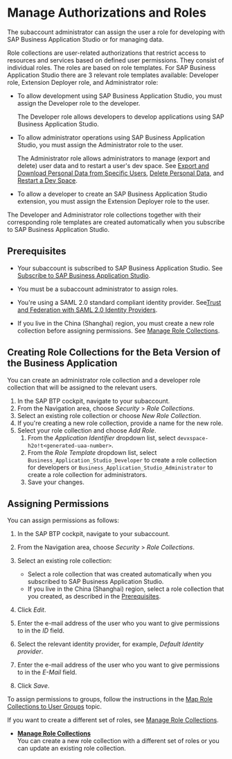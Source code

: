 <!-- loio01e69c53003c4b0a8a64310a3f08867d -->

# Manage Authorizations and Roles

The subaccount administrator can assign the user a role for developing with SAP Business Application Studio or for managing data.

Role collections are user-related authorizations that restrict access to resources and services based on defined user permissions. They consist of individual roles. The roles are based on role templates. For SAP Business Application Studio there are 3 relevant role templates available: Developer role, Extension Deployer role, and Administrator role:

-   To allow development using SAP Business Application Studio, you must assign the Developer role to the developer.

    The Developer role allows developers to develop applications using SAP Business Application Studio.

-   To allow administrator operations using SAP Business Application Studio, you must assign the Administrator role to the user.

    The Administrator role allows administrators to manage \(export and delete\) user data and to restart a user's dev space. See [Export and Download Personal Data from Specific Users](Export_and_Download_Personal_Data_from_Specific_Users_8091e47.md), [Delete Personal Data](Delete_Personal_Data_03da2fa.md), and [Restart a Dev Space](Restart_a_Dev_Space_1f54583.md).

-   To allow a developer to create an SAP Business Application Studio extension, you must assign the Extension Deployer role to the user.

The Developer and Administrator role collections together with their corresponding role templates are created automatically when you subscribe to SAP Business Application Studio.



<a name="loio01e69c53003c4b0a8a64310a3f08867d__section_x4s_bsf_xhb"/>

## Prerequisites

-   Your subaccount is subscribed to SAP Business Application Studio. See [Subscribe to SAP Business Application Studio](Subscribe_to_SAP_Business_Application_Studio_6331319.md).

-   You must be a subaccount administrator to assign roles.
-   You're using a SAML 2.0 standard compliant identity provider. See[Trust and Federation with SAML 2.0 Identity Providers](https://help.sap.com/products/BTP/65de2977205c403bbc107264b8eccf4b/cb1bc8f1bd5c482e891063960d7acd78.html).
-   If you live in the China \(Shanghai\) region, you must create a new role collection before assigning permissions. See [Manage Role Collections](Manage_Role_Collections_7870faf.md).



<a name="loio01e69c53003c4b0a8a64310a3f08867d__section_xmh_h4n_zhb"/>

## Creating Role Collections for the Beta Version of the Business Application

You can create an administrator role collection and a developer role collection that will be assigned to the relevant users.

1.  In the SAP BTP cockpit, navigate to your subaccount.
2.  From the Navigation area, choose *Security* \> *Role Collections*.
3.  Select an existing role collection or choose *New Role Collection*.
4.  If you're creating a new role collection, provide a name for the new role.
5.  Select your role collection and choose *Add Role*.
    1.  From the *Application Identifier* dropdown list, select `devxspace-h2o!t<generated-uaa-number>`.
    2.  From the *Role Template* dropdown list, select `Business_Application_Studio_Developer` to create a role collection for developers or `Business_Application_Studio_Administrator` to create a role collection for administrators.
    3.  Save your changes.




<a name="loio01e69c53003c4b0a8a64310a3f08867d__section_mrx_zhd_pdb"/>

## Assigning Permissions

You can assign permissions as follows:

1.  In the SAP BTP cockpit, navigate to your subaccount.
2.  From the Navigation area, choose *Security* \> *Role Collections*.
3.  Select an existing role collection:
    -   Select a role collection that was created automatically when you subscribed to SAP Business Application Studio.
    -   If you live in the China \(Shanghai\) region, select a role collection that you created, as described in the [Prerequisites](Manage_Authorizations_and_Roles_01e69c5.md#loio01e69c53003c4b0a8a64310a3f08867d__section_x4s_bsf_xhb).

4.  Click *Edit*.
5.  Enter the e-mail address of the user who you want to give permissions to in the *ID* field.
6.  Select the relevant identity provider, for example, *Default Identity provider*.
7.  Enter the e-mail address of the user who you want to give permissions to in the *E-Mail* field.
8.  Click *Save*.

To assign permissions to groups, follow the instructions in the [Map Role Collections to User Groups](https://help.sap.com/products/BTP/65de2977205c403bbc107264b8eccf4b/51acfc82c0c54db59de0a528f343902c.html) topic.



If you want to create a different set of roles, see [Manage Role Collections](Manage_Role_Collections_7870faf.md).

-   **[Manage Role Collections](Manage_Role_Collections_7870faf.md "You can create a new role collection with a different set of roles or you can update an
		existing role collection.")**  
You can create a new role collection with a different set of roles or you can update an existing role collection.

